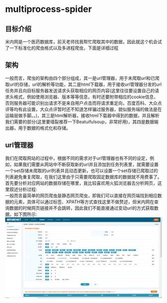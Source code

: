# multiprocess-spider
## 目标介绍
米内网是一个医药数据库，前天老师找我帮忙爬取其中的数据，因此就这个机会试了一下标准化的爬虫格式以及多进程爬虫，下面是详细过程

## 架构
一般而言，爬虫的架构由四个部分组成，其一是url管理器，用于未爬取url和已爬取url的存储，url的解析等功能，其二是html下载器，用于接收url管理器分发的url任务并且向目标服务器发送请求头获取相应的网页内容(这里往往要设置自己的请求头格式，例如使用浏览器、版本等等信息，有时还要附带相应的cookie信息，否则服务器可能识别出请求不是来自用户点击而将请求重定向，百度百科、大众点评等均有此设置，大众点评暂时还不知道怎样骗过服务器，貌似服务端的做法是在运输层做手脚。。)，其三是html解析器，接收html下载器中得到的数据，并且解析我们需要的部分(这里要墙裂推荐一下Beatuifulsoup，非常好用)，其四是数据输出器，用于数据的格式化和存储。

## url管理器
我们在爬取网站的过程中，根据不同的需求对于url管理器也有不同的设定，例如，如果我们需要从网站中不断获取新的url并且添加到任务列表里，就需要设置一个set存储未爬取的url列表并且动态更新，也可以设置一个set存储已爬取过的列表避免重复爬取，在我们这里由于只需要爬取固定数据库的数据就不用费事了。\
首先要分析对应网站的数据存储在哪里，我比较喜欢用火狐浏览器去分析网页，这里叙述分析过程:\
一般而言最简单的网页爬虫是静态网页爬虫，即我们可以直接在网页端找到相应数据的元素，具体可以通过标签、XPATH等方式查找这里不做赘述，但米内网在查询数据的时候网页链接并不会跳转，因此我们不能直接通过变动url的方式获取数据，如下图所示:
![](https://github.com/Hanbearhug/multiprocess-spider/blob/master/%E7%B1%B3%E5%86%85%E7%BD%91MID%E7%9B%AE%E5%BD%95%E5%BA%93.png)
